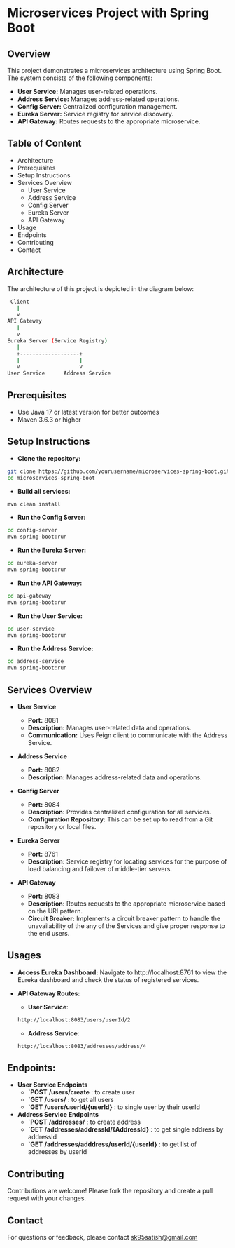 
# **Microservices Project with Spring Boot**

## **Overview**
This project demonstrates a microservices architecture using Spring Boot. The system consists of the following components:

- **User Service:** Manages user-related operations.
- **Address Service:** Manages address-related operations.
- **Config Server:** Centralized configuration management.
- **Eureka Server:** Service registry for service discovery.
- **API Gateway:** Routes requests to the appropriate microservice.


## **Table of Content**
- Architecture
- Prerequisites
- Setup Instructions
- Services Overview
    - User Service
    - Address Service
    - Config Server
    - Eureka Server
    - API Gateway
- Usage
- Endpoints
- Contributing
- Contact

## **Architecture**
The architecture of this project is depicted in the diagram below:

```bash
 Client
   |
   v
API Gateway
   |
   v
Eureka Server (Service Registry)
   |
   +-------------------+
   |                   |
   v                   v
User Service      Address Service
```

## **Prerequisites**

- Use Java 17 or latest version for better outcomes
- Maven 3.6.3 or higher

## **Setup Instructions**

- **Clone the repository:**

```bash
git clone https://github.com/yourusername/microservices-spring-boot.git
cd microservices-spring-boot

```

- **Build all services:**

```bash
mvn clean install
```

- **Run the Config Server:**

```bash
cd config-server
mvn spring-boot:run
```

- **Run the Eureka Server:**
```bash
cd eureka-server
mvn spring-boot:run
```

- **Run the API Gateway:**
```bash
cd api-gateway
mvn spring-boot:run
```

- **Run the User Service:**
```bash
cd user-service
mvn spring-boot:run
```

- **Run the Address Service:**
```bash
cd address-service
mvn spring-boot:run
```

## **Services Overview**
- **User Service**
    - **Port:** 8081
    - **Description:** Manages user-related data and operations.
    - **Communication:** Uses Feign client to communicate with the Address Service.

- **Address Service**
    - **Port:** 8082
    - **Description:** Manages address-related data and operations.

- **Config Server**
    - **Port:** 8084
    - **Description:** Provides centralized configuration for all services.
    - **Configuration Repository:** This can be set up to read from a Git repository or local files.

- **Eureka Server**
    - **Port:** 8761
    - **Description:** Service registry for locating services for the purpose of load balancing and failover of middle-tier servers.

- **API Gateway**
    - **Port:** 8083
    - **Description:** Routes requests to the appropriate microservice based on the URI pattern.
    - **Circuit Breaker:** Implements a circuit breaker pattern to handle the unavailability of the any of the Services and give proper response to the end users.


## **Usages**

- **Access Eureka Dashboard:**
    Navigate to http://localhost:8761 to view the Eureka dashboard and check the status of registered services.

- **API Gateway Routes:**
    - **User Service**: 
    ```bash
    http://localhost:8083/users/userId/2
    ```

    - **Address Service**:
    ```bash
    http://localhost:8083/addresses/address/4
    ```
    
## **Endpoints:**
- **User Service Endpoints**
    - **`POST** **/users/create** : to create user
    - **`GET** **/users/** : to get all users
    - **`GET** **/users/userId/{userId}** : to single user by their userId
- **Address Service Endpoints**
    - **`POST** **/addresses/** : to create address
    - **`GET** **/addresses/addressId/{AddressId}** : to get single address by addressId
    - **`GET** **/addresses/adddress/userId/{userId}** : to get list of addresses by userId














## **Contributing**
Contributions are welcome! Please fork the repository and create a pull request with your changes.

## **Contact**
For questions or feedback, please contact sk95satish@gmail.com


